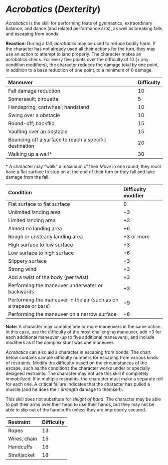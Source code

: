 # *Acrobatics* (*Dexterity*)

*Acrobatics* is the skill for performing feats of gymnastics, extraordinary balance, and dance (and related performance
arts), as well as breaking falls and escaping from bonds.

**Reaction:** During a fall, *acrobatics* may be used to reduce bodily harm. If the character has not already used all
their actions for the turn, they may use an action to attempt to land properly. The character makes an acrobatics check.
For every five points over the difficulty of 10 (+ any condition modifiers), the character reduces the damage total by
one point, in addition to a base reduction of one point, to a minimum of 0 damage.

| Maneuver                                               | Difficulty |
| :----------------------------------------------------- | :--------- |
| Fall damage reduction                                  | 10         |
| Somersault; pirouette                                  | 5          |
| Handspring; cartwheel; handstand                       | 10         |
| Swing over a obstacle                                  | 10         |
| Round-off; backflip                                    | 15         |
| Vaulting over an obstacle                              | 15         |
| Bouncing off a surface to reach a specific destination | 20         |
| Walking up a wall*                                     | 30         |

\* A character may "walk" a maximum of their *Move* in one round; they must have a flat surface to stop on at the end of
their turn or they fall and take damage from the fall.

| Condition                                                         | Difficulty modifier |
| :---------------------------------------------------------------- | :------------------ |
| Flat surface to flat surface                                      | 0                   |
| Unlimited landing area                                            | −3                  |
| Limited landing area                                              | +3                  |
| Almost no landing area                                            | +6                  |
| Rough or unsteady landing area                                    | +3 or more          |
| High surface to low surface                                       | +3                  |
| Low surface to high surface                                       | +6                  |
| Slippery surface                                                  | +3                  |
| Strong wind                                                       | +3                  |
| Add a twist of the body (per twist)                               | +3                  |
| Performing the maneuver underwater or backwards                   | +3                  |
| Performing the maneuver in the air (such as on a trapeze or bars) | +9                  |
| Performing the maneuver on a narrow surface                       | +6                  |

**Note:** A character may combine one or more maneuvers in the same action. In this case, use the difficulty of the most
challenging maneuver, add +3 for each additional maneuver (up to five additional maneuvers), and include modifiers as if
the complex stunt was one maneuver.

*Acrobatics* can also aid a character in escaping from bonds. The chart below contains sample difficulty numbers for
escaping from various kinds of restraints. Modify the difficulty based on the circumstances of the escape, such as the
conditions the character works under or specially designed restraints. The character may not use this skill if
completely immobilized. If in multiple restraints, the character must make a separate roll for each one. A critical
failure indicates that the character has pulled a muscle (and he does their *Strength* damage to themself).

This skill does not substitute for *sleight of hand*. The character may be able to pull their arms over their head to
use their hands, but they may not be able to slip out of the handcuffs unless they are improperly secured.

| Restraint    | Difficulty |
| :----------- | :--------- |
| Ropes        | 13         |
| Wires, chain | 15         |
| Handcuffs    | 16         |
| Straitjacket | 18         |
